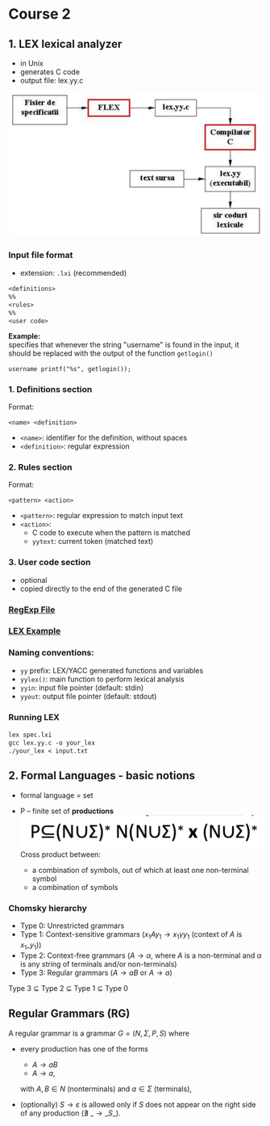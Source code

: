 # Course 2

## 1. LEX lexical analyzer  
- in Unix
- generates C code
- output file: lex.yy.c  

![alt text](image.png)

### Input file format
- extension: `.lxi` (recommended)
```
<definitions>
%%
<rules>
%%
<user code>
```

**Example:**  
specifies that whenever the string "username" is found in the input, it should be replaced with the output of the function `getlogin()`
```
username printf("%s", getlogin());
```

### 1. Definitions section
Format:
```
<name> <definition>
```
- `<name>`: identifier for the definition, without spaces
- `<definition>`: regular expression

### 2. Rules section
Format:
```
<pattern> <action>
```
- `<pattern>`: regular expression to match input text
- `<action>`: 
    - C code to execute when the pattern is matched
    - `yytext`: current token (matched text)

### 3. User code section
- optional
- copied directly to the end of the generated C file

### [RegExp File](https://ubbcluj.sharepoint.com/:w:/s/CS-FormalLanguagesandCompilerDesign/ERc9AXvShFxEnGUi90H8E-EBX606lh9Md1k-7eQp6j0pxw?e=q0Xnz9)

### [LEX Example](https://ubbcluj.sharepoint.com/:w:/s/CS-FormalLanguagesandCompilerDesign/EVadlLXzu2VOiA6uRwkM-SsBEq8Otnd2v5REyuq8B_mxqQ?e=IfPd4L)

### Naming conventions:
- `yy` prefix: LEX/YACC generated functions and variables
- `yylex()`: main function to perform lexical analysis
- `yyin`: input file pointer (default: stdin)
- `yyout`: output file pointer (default: stdout)

### Running LEX
```
lex spec.lxi
gcc lex.yy.c -o your_lex
./your_lex < input.txt
```

## 2. Formal Languages - basic notions

- formal language = set

- P – finite set of **productions**
![alt text](image-1.png)  
Cross product between:
    - a combination of symbols, out of which at least one non-terminal symbol
    - a combination of symbols

### Chomsky hierarchy
- Type 0: Unrestricted grammars
- Type 1: Context-sensitive grammars    ($x_1Ay_1 → x_1γy_1$  (context of $A$ is $x_1 \_ y_1$))
- Type 2: Context-free grammars         ($A \rightarrow \alpha$, where $A$ is a non-terminal and $\alpha$ is any string of terminals and/or non-terminals)
- Type 3: Regular grammars              ($A \rightarrow aB$  or  $A \rightarrow a$)

Type 3 $\subseteq$ Type 2 $\subseteq$ Type 1 $\subseteq$ Type 0


## Regular Grammars (RG)
A regular grammar is a grammar $G = (N, \Sigma, P, S)$ where 
- every production has one of the forms 
    - $A \rightarrow aB$
    - $A \rightarrow a$,  

    with $A, B \in N$ (nonterminals) and $a \in \Sigma$ (terminals),
- (optionally) $S \rightarrow \varepsilon$ is allowed only if $S$ does not appear on the right side of any production ($\nexists$ $\_ \rightarrow \_S\_$).